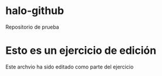 # halo-github
Repositorio de prueba
# Esto es un ejercicio de edición
Este archvio ha sido editado como parte del ejercicio

